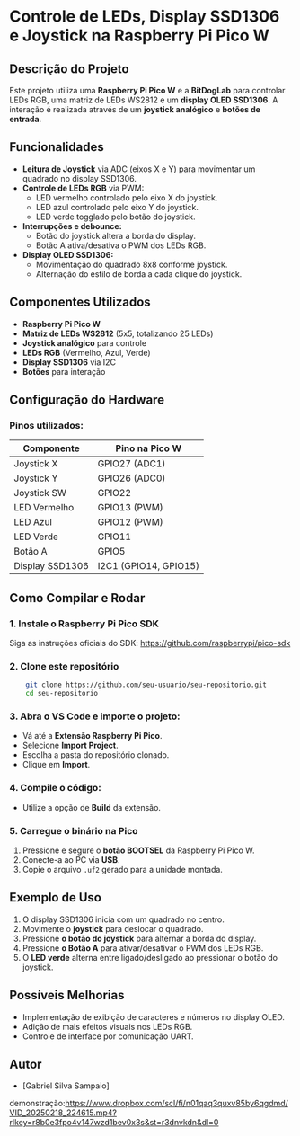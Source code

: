 # Controle de LEDs, Display SSD1306 e Joystick na Raspberry Pi Pico W

## Descrição do Projeto

Este projeto utiliza uma **Raspberry Pi Pico W** e a **BitDogLab** para controlar LEDs RGB, uma matriz de LEDs WS2812 e um **display OLED SSD1306**. A interação é realizada através de um **joystick analógico** e **botões de entrada**.

## Funcionalidades
- **Leitura de Joystick** via ADC (eixos X e Y) para movimentar um quadrado no display SSD1306.
- **Controle de LEDs RGB** via PWM:
  - LED vermelho controlado pelo eixo X do joystick.
  - LED azul controlado pelo eixo Y do joystick.
  - LED verde togglado pelo botão do joystick.
- **Interrupções e debounce:**
  - Botão do joystick altera a borda do display.
  - Botão A ativa/desativa o PWM dos LEDs RGB.
- **Display OLED SSD1306:**
  - Movimentação do quadrado 8x8 conforme joystick.
  - Alternação do estilo de borda a cada clique do joystick.

## Componentes Utilizados
- **Raspberry Pi Pico W**
- **Matriz de LEDs WS2812** (5x5, totalizando 25 LEDs)
- **Joystick analógico** para controle
- **LEDs RGB** (Vermelho, Azul, Verde)
- **Display SSD1306** via I2C
- **Botões** para interação

## Configuração do Hardware

### **Pinos utilizados:**
| Componente        | Pino na Pico W |
|------------------|--------------|
| Joystick X      | GPIO27 (ADC1) |
| Joystick Y      | GPIO26 (ADC0) |
| Joystick SW     | GPIO22        |
| LED Vermelho    | GPIO13 (PWM)  |
| LED Azul        | GPIO12 (PWM)  |
| LED Verde       | GPIO11        |
| Botão A        | GPIO5         |
| Display SSD1306 | I2C1 (GPIO14, GPIO15) |

## Como Compilar e Rodar

### **1. Instale o Raspberry Pi Pico SDK**
Siga as instruções oficiais do SDK:
https://github.com/raspberrypi/pico-sdk

### **2. Clone este repositório**
```sh
    git clone https://github.com/seu-usuario/seu-repositorio.git
    cd seu-repositorio
```

### **3. Abra o VS Code e importe o projeto:**
   - Vá até a **Extensão Raspberry Pi Pico**.
   - Selecione **Import Project**.
   - Escolha a pasta do repositório clonado.
   - Clique em **Import**.

### **4. Compile o código:**
   - Utilize a opção de **Build** da extensão.

### **5. Carregue o binário na Pico**
1. Pressione e segure o **botão BOOTSEL** da Raspberry Pi Pico W.
2. Conecte-a ao PC via **USB**.
3. Copie o arquivo `.uf2` gerado para a unidade montada.

## Exemplo de Uso
1. O display SSD1306 inicia com um quadrado no centro.
2. Movimente o **joystick** para deslocar o quadrado.
3. Pressione **o botão do joystick** para alternar a borda do display.
4. Pressione **o Botão A** para ativar/desativar o PWM dos LEDs RGB.
5. O **LED verde** alterna entre ligado/desligado ao pressionar o botão do joystick.

## Possíveis Melhorias
- Implementação de exibição de caracteres e números no display OLED.
- Adição de mais efeitos visuais nos LEDs RGB.
- Controle de interface por comunicação UART.

## Autor
- [Gabriel Silva Sampaio]


demonstração:https://www.dropbox.com/scl/fi/n01qaq3quxv85by6qgdmd/VID_20250218_224615.mp4?rlkey=r8b0e3fpo4v147wzd1bev0x3s&st=r3dnvkdn&dl=0
